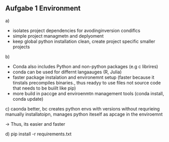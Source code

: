 ## Aufgabe 1 Environment
a) 
- isolates project dependencies for avodinginversion condiflcs
- simple project managmetn and deplyoment
- keep global python installation clean, create project specific smaller projects

b)
- Conda also includes Python and non-python packages (e.g c librires)
- conda can be used for differnt langaauges (R, Julia)
- faster package instalation and environemnt setup (faster because it tinstals precompiles binaries., thus readyy to use files not source code that needs to be buiilt like pip)
- more build in paccge and enviroenmtn management tools (conda install, conda update)

c)
caonda better, bc creates python envs with versions without requrieing manually installatoipn, manages python iteself as apcage in the enviroemnt

-> Thus, its easier and faster

d)
pip install -r requirements.txt
